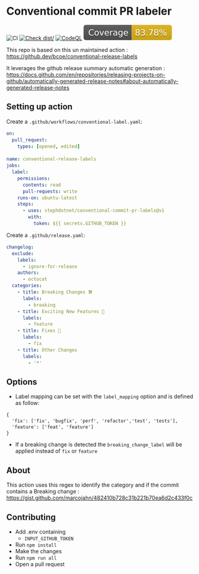 # Conventional commit PR labeler

![CI](https://github.com/stephdotnet/conventional-commit-pr-labels/actions/workflows/ci.yml/badge.svg)
[![Check dist/](https://github.com/stephdotnet/conventional-commit-pr-labels/actions/workflows/check-dist.yml/badge.svg)](https://github.com/stephdotnet/conventional-commit-pr-labels/actions/workflows/check-dist.yml)
[![CodeQL](https://github.com/stephdotnet/conventional-commit-pr-labels/actions/workflows/codeql-analysis.yml/badge.svg)](https://github.com/stephdotnet/conventional-commit-pr-labels/actions/workflows/codeql-analysis.yml)
[![Coverage](./badges/coverage.svg)](./badges/coverage.svg)

This repo is based on this un maintained action : https://github.dev/bcoe/conventional-release-labels

It leverages the github release summary automatic generation :
https://docs.github.com/en/repositories/releasing-projects-on-github/automatically-generated-release-notes#about-automatically-generated-release-notes

## Setting up action

Create a `.github/workflows/conventional-label.yaml`:

```yaml
on:
  pull_request:
    types: [opened, edited]

name: conventional-release-labels
jobs:
  label:
    permissions:
      contents: read
      pull-requests: write
    runs-on: ubuntu-latest
    steps:
      - uses: stephdotnet/conventional-commit-pr-labels@v1
        with:
          token: ${{ secrets.GITHUB_TOKEN }}
```

Create a `.github/release.yaml`:

```yaml
changelog:
  exclude:
    labels:
      - ignore-for-release
    authors:
      - octocat
  categories:
    - title: Breaking Changes 🛠
      labels:
        - breaking
    - title: Exciting New Features 🎉
      labels:
        - feature
    - title: Fixes 🔧
      labels:
        - fix
    - title: Other Changes
      labels:
        - '*'
```

## Options

- Label mapping can be set with the `label_mapping` option and is defined as follow:

```
{
  'fix': ['fix', 'bugfix', 'perf', 'refactor','test', 'tests'],
  'feature': ['feat', 'feature']
}
```

- If a breaking change is detected the `breaking_change_label` will be applied instead of `fix` or `feature`

## About

This action uses this regex to identify the category and if the commit contains a Breaking change :
https://gist.github.com/marcojahn/482410b728c31b221b70ea6d2c433f0c

## Contributing

- Add .env containing
  - `INPUT_GITHUB_TOKEN`
- Run `npm install`
- Make the changes
- Run `npm run all`
- Open a pull request

